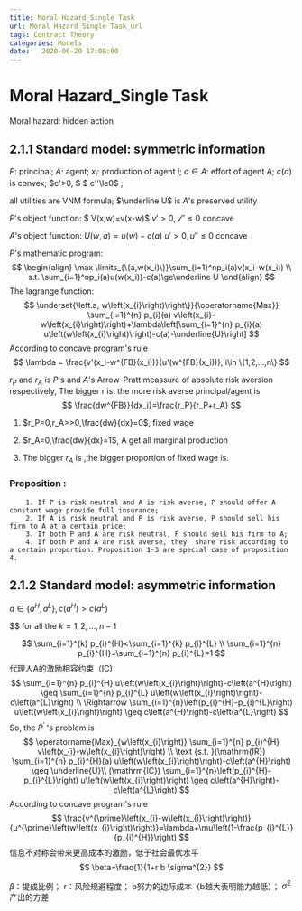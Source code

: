 ```yaml
---
title: Moral Hazard_Single Task
url: Moral Hazard_Single Task_url
tags: Contract Theory
categories: Models
date:   2020-06-20 17:08:00
---
```


# Moral Hazard_Single Task

Moral hazard: hidden action

## 2.1.1 Standard model: symmetric information

$P$: principal;    $A$: agent;    $x_i$: production of agent $i$;    $a\in A$: effort of agent $A$;    $c(a)$ is convex; $c'>0, $ $ c''\le0$ ;

all utilities are VNM formula;     $\underline U$ is $A$'s preserved utility



$P$'s object function: $ V(x,w)=v(x-w)$                          $v'>0,  v''\le0$  concave

$A$'s object function: $U(w,a) = u(w)-c(a)$                     $u'>0,u''\le0$ concave



 $P$'s mathematic program: 
$$
\begin{align}
\max \limits_{\{a,w(x_i)\}}\sum_{i=1}^np_i(a)v(x_i-w(x_i)) \\
s.t. \sum_{i=1}^np_i(a)u(w(x_i))-c(a)\ge\underline U 
\end{align}
$$
The lagrange function:
$$
\underset{\left.a, w\left(x_{i}\right)\right\}}{\operatorname{Max}} \sum_{i=1}^{n} p_{i}(a) v\left(x_{i}-w\left(x_{i}\right)\right)+\lambda\left[\sum_{i=1}^{n} p_{i}(a) u\left(w\left(x_{i}\right)\right)-c(a)-\underline{U}\right]
$$
According to concave program's rule 
$$
\lambda = \frac{v'(x_i-w^{FB}(x_i))}{u'(w^{FB}(x_i))}, i\in \{1,2,...,n\}
$$


$r_P$ and $r_A$ is  $P$'s and $A$'s Arrow-Pratt meassure of absolute risk aversion respectively, The bigger r is, the more risk averse principal/agent is 
$$
\frac{dw^{FB}}{dx_i}=\frac{r_P}{r_P+r_A}
$$

1. $r_P=0,r_A>>0,\frac{dw}{dx}=0$, fixed wage

2. $r_A=0,\frac{dw}{dx}=1$, A get all marginal production

3. The bigger $r_A$ is ,the bigger proportion of fixed wage is.

   

### Proposition : 

		1. If P is risk neutral and A is risk averse, P should offer A constant wage provide full insurance;
	 	2. If A is risk neutral and P is risk averse, P should sell his firm to A at a certain price;
	    3. If both P and A are risk neutral, P should sell his firm to A;
	    4. If both P and A are risk averse, they  share risk according to a certain proportion. Proposition 1-3 are special case of proposition 4.
## 2.1.2 Standard model: asymmetric information

$a \in\left\{a^{H}, a^{L}\right\}, c\left(a^{H}\right)>c\left(a^{L}\right)$

 $$ for all the $k=1,2, \ldots, n-1$  

$$
\sum_{i=1}^{k} p_{i}^{H}<\sum_{i=1}^{k} p_{i}^{L} \\
\sum_{i=1}^{n} p_{i}^{H}=\sum_{i=1}^{n} p_{i}^{L}=1
$$
代理人A的激励相容约束（IC)
$$
\sum_{i=1}^{n} p_{i}^{H} u\left(w\left(x_{i}\right)\right)-c\left(a^{H}\right) \geq \sum_{i=1}^{n} p_{i}^{L} u\left(w\left(x_{i}\right)\right)-c\left(a^{L}\right)  \\
\Rightarrow \sum_{i=1}^{n}\left(p_{i}^{H}-p_{i}^{L}\right) u\left(w\left(x_{i}\right)\right) \geq c\left(a^{H}\right)-c\left(a^{L}\right)
$$
So, the $P^{\prime}$ 's problem is
$$
\operatorname{Max}_{w\left(x_{i}\right)} \sum_{i=1}^{n} p_{i}^{H} v\left(x_{i}-w\left(x_{i}\right)\right) \\
\text {s.t. }(\mathrm{IR}) \sum_{i=1}^{n} p_{i}^{H}(a) u\left(w\left(x_{i}\right)\right)-c\left(a^{H}\right) \geq \underline{U}\\
(\mathrm{IC}) \sum_{i=1}^{n}\left(p_{i}^{H}-p_{i}^{L}\right) u\left(w\left(x_{i}\right)\right) \geq c\left(a^{H}\right)-c\left(a^{L}\right)
$$
According to concave program's rule
$$
\frac{v^{\prime}\left(x_{i}-w\left(x_{i}\right)\right)}{u^{\prime}\left(w\left(x_{i}\right)\right)}=\lambda+\mu\left(1-\frac{p_{i}^{L}}{p_{i}^{H}}\right)
$$
信息不对称会带来更高成本的激励，低于社会最优水平
$$
\beta=\frac{1}{1+r b \sigma^{2}}
$$


$\beta$：提成比例； r：风险规避程度； b努力的边际成本（b越大表明能力越低）；  $\sigma^2$产出的方差


